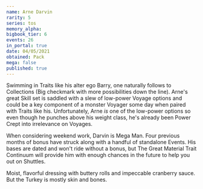 ```yaml
---
name: Arne Darvin
rarity: 5
series: tos
memory_alpha:
bigbook_tier: 6
events: 26
in_portal: true
date: 04/05/2021
obtained: Pack
mega: false
published: true
---
```


Swimming in Traits like his alter ego Barry, one naturally follows to Collections (Big checkmark with more possibilities down the line). Arne's great Skill set is saddled with a slew of low-power Voyage options and could be a key component of a monster Voyager some day when paired with Traits like his. Unfortunately, Arne *is* one of the low-power options so even though he punches above his weight class, he's already been Power Crept into irrelevance on Voyages.

When considering weekend work, Darvin is Mega Man. Four previous months of bonus have struck along with a handful of standalone Events. His bases are dated and won't ride without a bonus, but The Great Material Trait Continuum will provide him with enough chances in the future to help you out on Shuttles. 

Moist, flavorful dressing with buttery rolls and impeccable cranberry sauce. But the Turkey is mostly skin and bones.
